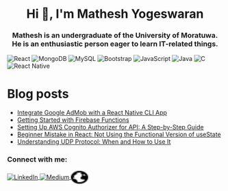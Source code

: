 <h1 align="center">Hi 👋, I'm Mathesh Yogeswaran</h1>
<h3 align="center">Mathesh is an undergraduate of the University of Moratuwa. He is an enthusiastic person eager to learn IT-related things.</h3>

![React](https://img.shields.io/badge/react-%2320232a.svg?style=for-the-badge&logo=react&logoColor=%2361DAFB)
![MongoDB](https://img.shields.io/badge/MongoDB-%234ea94b.svg?style=for-the-badge&logo=mongodb&logoColor=white)
![MySQL](https://img.shields.io/badge/mysql-%2300f.svg?style=for-the-badge&logo=mysql&logoColor=white)
![Bootstrap](https://img.shields.io/badge/bootstrap-%23563D7C.svg?style=for-the-badge&logo=bootstrap&logoColor=white)
![JavaScript](https://img.shields.io/badge/javascript-%23323330.svg?style=for-the-badge&logo=javascript&logoColor=%23F7DF1E)
![Java](https://img.shields.io/badge/java-%23ED8B00.svg?style=for-the-badge&logo=java&logoColor=white)
![C](https://img.shields.io/badge/c-%2300599C.svg?style=for-the-badge&logo=c&logoColor=white)
![React Native](https://img.shields.io/badge/react_native%20-%2320232a.svg?&style=for-the-badge&logo=react&logoColor=%2361DAFB)

# Blog posts
<!-- BLOG-POST-LIST:START -->
- [Integrate Google AdMob with a React Native CLI App](https://medium.com/@matheshyogeswaran/integrate-google-admob-with-a-react-native-cli-app-1595d32e48c8?source=rss-505ef1b70e94------2)
- [Getting Started with Firebase Functions](https://medium.com/@matheshyogeswaran/getting-started-with-firebase-functions-bdf292d87893?source=rss-505ef1b70e94------2)
- [Setting Up AWS Cognito Authorizer for API: A Step-by-Step Guide](https://medium.com/@matheshyogeswaran/setting-up-aws-cognito-authorizer-for-api-a-step-by-step-guide-b519afa51f09?source=rss-505ef1b70e94------2)
- [Beginner Mistake in React: Not Using the Functional Version of useState](https://blog.bitsrc.io/beginner-mistake-in-react-not-using-the-functional-version-of-usestate-0f8b429ea532?source=rss-505ef1b70e94------2)
- [Understanding UDP Protocol: When and How to Use It](https://towardsdev.com/understanding-udp-protocol-when-and-how-to-use-it-0309ebe51ee9?source=rss-505ef1b70e94------2)
<!-- BLOG-POST-LIST:END -->

<h3 align="left">Connect with me:</h3>
<p align="left">
  <a href="https://www.linkedin.com/in/mathesh-yogeswaran-442733196/" target="_blank">
    <img align="center" src="https://raw.githubusercontent.com/rahuldkjain/github-profile-readme-generator/master/src/images/icons/Social/linked-in-alt.svg" alt="LinkedIn" height="30" width="40" />
  </a>
  <a href="https://medium.com/@matheshyogeswaran" target="_blank">
    <img align="center" src="https://raw.githubusercontent.com/rahuldkjain/github-profile-readme-generator/master/src/images/icons/Social/medium.svg" alt="Medium" height="30" width="40" />
  </a>
  <a href="https://matheshy.onrender.com" target="_blank">
    <img align="center" src="https://raw.githubusercontent.com/iconic/open-iconic/master/svg/globe.svg" alt="Website" height="30" width="40" />
  </a>
</p>

